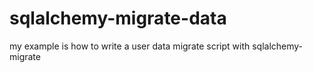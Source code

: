 # sqlalchemy-migrate-data
my example is how to write a user data migrate script with sqlalchemy-migrate
